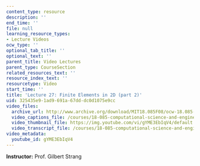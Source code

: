 ```yaml
---
content_type: resource
description: ''
end_time: ''
file: null
learning_resource_types:
- Lecture Videos
ocw_type: ''
optional_tab_title: ''
optional_text: ''
parent_title: Video Lectures
parent_type: CourseSection
related_resources_text: ''
resource_index_text: ''
resourcetype: Video
start_time: ''
title: 'Lecture 27: Finite Elements in 2D (part 2)'
uid: 325435e9-1ad9-691a-67dd-dc0d1075e9cc
video_files:
  archive_url: http://www.archive.org/download/MIT18.085F08/ocw-18.085-f08-lec27_300k.mp4
  video_captions_file: /courses/18-085-computational-science-and-engineering-i-fall-2008/773a6663b8b1545cb3325390294be071_gYME3EbIqV4.vtt
  video_thumbnail_file: https://img.youtube.com/vi/gYME3EbIqV4/default.jpg
  video_transcript_file: /courses/18-085-computational-science-and-engineering-i-fall-2008/1f6e4bb0161922b889bf2a53a3729592_gYME3EbIqV4.pdf
video_metadata:
  youtube_id: gYME3EbIqV4
---
```


**Instructor:** Prof. Gilbert Strang



